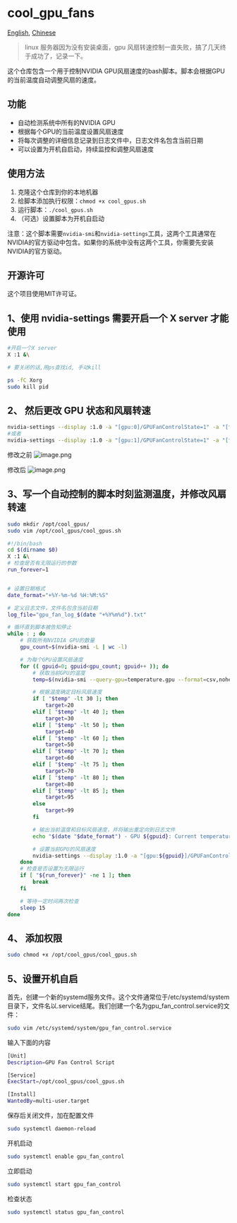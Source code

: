 # cool_gpu_fans 
[English](README_en.md), [Chinese](README.md)
> linux 服务器因为没有安装桌面，gpu 风扇转速控制一直失败，搞了几天终于成功了，记录一下。
> 

这个仓库包含一个用于控制NVIDIA GPU风扇速度的bash脚本。脚本会根据GPU的当前温度自动调整风扇的速度。

## 功能

- 自动检测系统中所有的NVIDIA GPU
- 根据每个GPU的当前温度设置风扇速度
- 将每次调整的详细信息记录到日志文件中，日志文件名包含当前日期
- 可以设置为开机自启动，持续监控和调整风扇速度

## 使用方法

1. 克隆这个仓库到你的本地机器
2. 给脚本添加执行权限：`chmod +x cool_gpus.sh`
3. 运行脚本：`./cool_gpus.sh`
4. （可选）设置脚本为开机自启动

注意：这个脚本需要`nvidia-smi`和`nvidia-settings`工具，这两个工具通常在NVIDIA的官方驱动中包含。如果你的系统中没有这两个工具，你需要先安装NVIDIA的官方驱动。

## 开源许可

这个项目使用MIT许可证。



## 1、使用 nvidia-settings  需要开启一个 X server 才能使用
```bash
#开启一个X server
X :1 &\

# 要关闭的话,用ps查找id, 手动kill

ps -fC Xorg
sudo kill pid
```
## 2、 然后更改 GPU 状态和风扇转速
```bash
nvidia-settings --display :1.0 -a "[gpu:0]/GPUFanControlState=1" -a "[fan:0]/GPUTargetFanSpeed=60"
#或者
nvidia-settings --display :1.0 -a "[gpu:1]/GPUFanControlState=1" -a "[fan:1]/GPUTargetFanSpeed=60"

```
修改之前
![image.png](https://cdn.nlark.com/yuque/0/2024/png/27633416/1713854943198-0df737eb-fbfd-43f1-9cb2-1c2153fc3e67.png#averageHue=%23465d3c&clientId=u067946bc-1b26-4&from=paste&height=57&id=u728d0878&originHeight=113&originWidth=669&originalType=binary&ratio=2&rotation=0&showTitle=false&size=31967&status=done&style=none&taskId=u4b1b96a1-603d-43f3-a497-11c8d756c95&title=&width=334.5)

修改后
![image.png](https://cdn.nlark.com/yuque/0/2024/png/27633416/1713854987316-4cfbd35d-5191-43dd-b090-d1b89a1b801c.png#averageHue=%2341593d&clientId=u067946bc-1b26-4&from=paste&height=59&id=u466b7315&originHeight=117&originWidth=674&originalType=binary&ratio=2&rotation=0&showTitle=false&size=31798&status=done&style=none&taskId=ub3024065-84e9-47e7-b637-a170b37d39d&title=&width=337)
## 3、写一个自动控制的脚本时刻监测温度，并修改风扇转速
```bash
sudo mkdir /opt/cool_gpus/
sudo vim /opt/cool_gpus/cool_gpus.sh
```
```bash
#!/bin/bash
cd $(dirname $0)
X :1 &\
# 检查是否有无限运行的参数
run_forever=1


# 设置日期格式
date_format="+%Y-%m-%d %H:%M:%S"

# 定义日志文件，文件名包含当前日期
log_file="gpu_fan_log_$(date "+%Y%m%d").txt"

# 循环直到脚本被告知停止
while : ; do
    # 获取所有NVIDIA GPU的数量
    gpu_count=$(nvidia-smi -L | wc -l)

    # 为每个GPU设置风扇速度
    for (( gpuid=0; gpuid<gpu_count; gpuid++ )); do
        # 获取当前GPU的温度
        temp=$(nvidia-smi --query-gpu=temperature.gpu --format=csv,noheader,nounits -i ${gpuid})

        # 根据温度确定目标风扇速度
        if [ "$temp" -lt 30 ]; then
            target=20
        elif [ "$temp" -lt 40 ]; then
            target=30
        elif [ "$temp" -lt 50 ]; then
            target=40
        elif [ "$temp" -lt 60 ]; then
            target=50
        elif [ "$temp" -lt 70 ]; then
            target=60
        elif [ "$temp" -lt 75 ]; then
            target=70
        elif [ "$temp" -lt 80 ]; then
            target=80
        elif [ "$temp" -lt 85 ]; then
            target=95
        else
            target=99
        fi

        # 输出当前温度和目标风扇速度，并将输出重定向到日志文件
        echo "$(date "$date_format") - GPU ${gpuid}: Current temperature is ${temp} C. Setting fan speed to ${target}%." >> $log_file

        # 设置当前GPU的风扇速度
        nvidia-settings --display :1.0 -a "[gpu:${gpuid}]/GPUFanControlState=1" -a "[fan-${gpuid}]/GPUTargetFanSpeed=${target}"
    done
    # 检查是否设置为无限运行
    if [ "${run_forever}" -ne 1 ]; then
        break
    fi

    # 等待一定时间再次检查
    sleep 15
done
```
## 4、 添加权限
```bash
sudo chmod +x /opt/cool_gpus/cool_gpus.sh
```
## 5、设置开机自启
首先，创建一个新的systemd服务文件。这个文件通常位于/etc/systemd/system目录下，文件名以.service结尾。我们创建一个名为gpu_fan_control.service的文件：
```bash
sudo vim /etc/systemd/system/gpu_fan_control.service
```
输入下面的内容
```bash
[Unit]
Description=GPU Fan Control Script

[Service]
ExecStart=/opt/cool_gpus/cool_gpus.sh

[Install]
WantedBy=multi-user.target
```
保存后关闭文件，加在配置文件
```bash
sudo systemctl daemon-reload
```
开机启动
```bash
sudo systemctl enable gpu_fan_control
```
立即启动
```bash
sudo systemctl start gpu_fan_control
```
检查状态
```bash
sudo systemctl status gpu_fan_control
```
